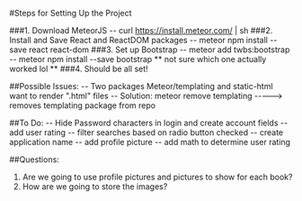 #Steps for Setting Up the Project

###1. Download MeteorJS
-- curl https://install.meteor.com/ | sh
###2. Install and Save React and ReactDOM packages
-- meteor npm install --save react react-dom
###3. Set up Bootstrap
-- meteor add twbs:bootstrap
-- meteor npm install --save bootstrap
** not sure which one actually worked lol **
###4. Should be all set!

##Possible Issues:
-- Two packages Meteor/templating and static-html want to render ".html" files
-- Solution: meteor remove templating
-----> removes templating package from repo

##To Do:
-- Hide Password characters in login and create account fields
-- add user rating
-- filter searches based on radio button checked
-- create application name
-- add profile picture
-- add math to determine user rating

##Questions:
1. Are we going to use profile pictures and pictures to show for each book?
2. How are we going to store the images?

